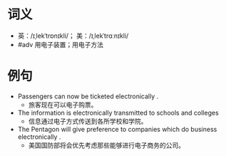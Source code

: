# 词义
- 英：/ɪˌlekˈtrɒnɪkli/； 美：/ɪˌlekˈtrɑːnɪkli/
- #adv 用电子装置；用电子方法
# 例句
- Passengers can now be ticketed electronically .
	- 旅客现在可以电子购票。
- The information is electronically transmitted to schools and colleges
	- 信息通过电子方式传送到各所学校和学院。
- The Pentagon will give preference to companies which do business electronically .
	- 美国国防部将会优先考虑那些能够进行电子商务的公司。
